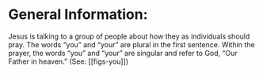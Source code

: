 # General Information:

Jesus is talking to a group of people about how they as individuals should pray. The words “you” and “your” are plural in the first sentence. Within the prayer, the words “you” and “your” are singular and refer to God, “Our Father in heaven.” (See: [[figs-you]])